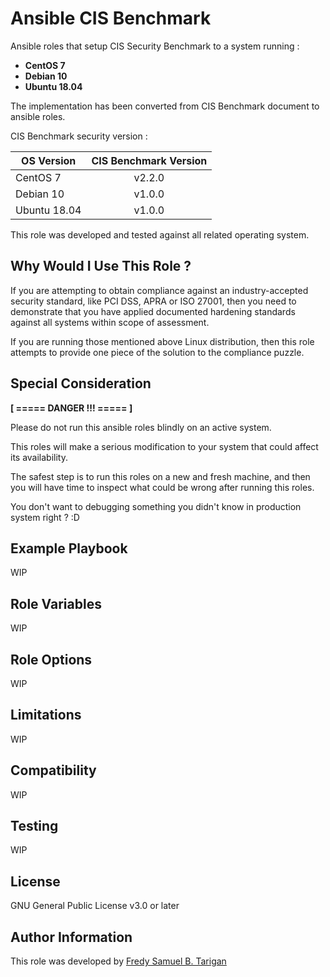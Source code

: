 Ansible CIS Benchmark
=====================

Ansible roles that setup CIS Security Benchmark to a system running :

* **CentOS 7**
* **Debian 10**
* **Ubuntu 18.04**

The implementation has been converted from CIS Benchmark document to ansible roles.

CIS Benchmark security version :

| OS Version | CIS Benchmark Version |
| ---------- | :---: |
| CentOS 7 | v2.2.0 |
| Debian 10 | v1.0.0 |
| Ubuntu 18.04 | v1.0.0 |

This role was developed and tested against all related operating system.

## Why Would I Use This Role ?

If you are attempting to obtain compliance against an industry-accepted security standard, like PCI DSS, APRA or ISO 27001, then you need to demonstrate that you have applied documented hardening standards against all systems within scope of assessment.

If you are running those mentioned above Linux distribution, then this role attempts to provide one piece of the solution to the compliance puzzle.

## Special Consideration

**[ ===== DANGER !!! ===== ]**

Please do not run this ansible roles blindly on an active system.

This roles will make a serious modification to your system that could affect its availability.

The safest step is to run this roles on a new and fresh machine, and then you will have time to inspect what could be wrong after running this roles.

You don't want to debugging something you didn't know in production system right ? :D

## Example Playbook

WIP

## Role Variables

WIP

## Role Options

WIP

## Limitations

WIP

## Compatibility

WIP

## Testing

WIP

## License

GNU General Public License v3.0 or later

## Author Information

This role was developed by [Fredy Samuel B. Tarigan](https://www.linkedin.com/in/fredy-samuel-b-tarigan-72a527111/)